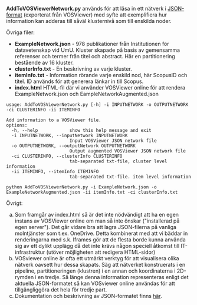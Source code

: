 <p>
<b>AddToVOSViewerNetwork.py</b> används för att läsa in ett nätverk i <a href="https://app.vosviewer.com/docs/file-types/json-file-type">JSON-format</a> (exporterat från VOSViewer) med syfte att exemplifiera hur information kan adderas till såväl klusternivå som till enskilda noder.
</p>

<p>Övriga filer:</p>
<ul>
  <li><b>ExampleNetwork.json</b> - 978 publikationer från Institutionen för datavetenskap vid UmU. Kluster skapade på basis av gemensamma referenser och termer från titel och abstract. Här en partitionering bestående av 16 kluster.</li>
  <li><b>clusterInfo.txt</b> - En beskrivning av varje kluster.</li>
  <li><b>itemInfo.txt</b> - Information rörande varje enskild nod, här ScopusID och titel. ID används för att generera länkar in till Scopus.</li>
  <li><b>index.html</b> HTML-fil där vi använder VOSViewer online för att rendera ExampleNetwork.json och EampleNetworkAugmented.json</li>		
</ul>


<pre><code>usage: AddToVOSViewerNetwork.py [-h] -i INPUTNETWORK -o OUTPUTNETWORK -ci CLUSTERINFO -ii ITEMINFO

Add information to a VOSViewer file.
options:
  -h, --help            show this help message and exit
  -i INPUTNETWORK, --inputNetwork INPUTNETWORK
                        Input VOSViewer JSON network file
  -o OUTPUTNETWORK, --outputNetwork OUTPUTNETWORK
                        Output augmented VOSViewer JSON network file
  -ci CLUSTERINFO, --clusterInfo CLUSTERINFO
                        tab-separated txt-file, cluster level information
  -ii ITEMINFO, --itemInfo ITEMINFO
                        tab-separated txt-file. item level information</code></pre>
	
	
<pre><code>python AddToVOSViewerNetwork.py -i ExampleNetwork.json -o ExampleNetworkAugmented.json -ii itemInfo.txt -ci clusterInfo.txt	</code></pre>

<p>Övrigt:</p>

<ol type="a">
  <li>Som framgår av index.html så är det inte nödvändigt att ha en egen instans av VOSViewer online om man så inte önskar ("installerad på egen server"). Det går vidare bra att lagra JSON-filerna på vanliga molntjänster som t.ex. OneDrive. Detta kombinerat med att vi bäddar in renderingarna med s.k. Iframes gör att de flesta borde kunna använda sig av ett dylikt upplägg då det inte krävs någon speciell åtkomst till IT-infrastruktur (utöver möjligheten att redigera HTML-sidor)</li>
  <li>VOSviewer online är ofta ett utmärkt verktyg för att visualisera olika nätverk oavsett hur dessa skapats. Säg att nätverket konstruerats i en pipeline, partitioneringen (klustren) i en annan och koordinaterna i 2D-rymden i en tredje. Så länge denna information representeras enligt det aktuella JSON-formatet så kan VOSviewer online användas för att tillgängliggöra det hela för tredje part.</li>
  <li>Dokumentation och beskrivning av JSON-formatet finns <a href="https://app.vosviewer.com/docs/file-types/json-file-type">här</a>.</li>
</ol>  
